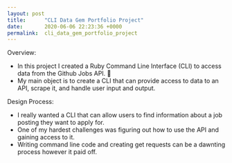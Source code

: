```yaml
---
layout: post
title:      "CLI Data Gem Portfolio Project"
date:       2020-06-06 22:23:36 +0000
permalink:  cli_data_gem_portfolio_project
---
```



Overview:

* In this project I created a Ruby Command Line Interface (CLI) to access data from the Github Jobs API. 💼
* My main object is to create a CLI that can provide access to data to an API, scrape it, and handle user input and output.

Design Process:

* I really wanted a CLI that can allow users to find information about a job posting they want to apply for.
* One of my hardest challenges was figuring out how to use the API and gaining access to it.
* Writing command line code and creating get requests can be a dawnting process however it paid off.



